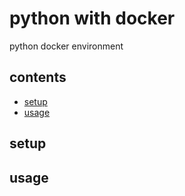 <!-- omit in toc -->
# python with docker

python docker environment

<!-- omit in toc -->
## contents

- [setup](#setup)
- [usage](#usage)

## setup

## usage

